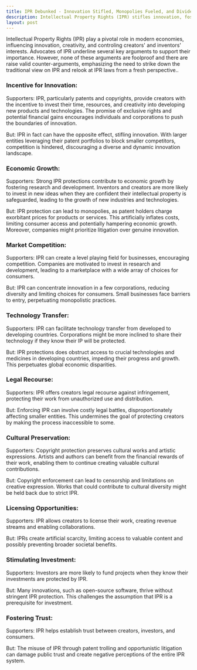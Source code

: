 ```yaml
---
title: IPR Debunked - Innovation Stifled, Monopolies Fueled, and Divides Deepened
description: Intellectual Property Rights (IPR) stifles innovation, fosters monopolies, hinders competition, obstructs access to technology and medicines, impedes creative expression, limits access to valuable content, and exacerbates economic disparities.
layout: post
---
```


Intellectual Property Rights (IPR) play a pivotal role in modern economies, influencing innovation, creativity, and controling creators' and inventors' interests. Advocates of IPR underline several key arguments to support their importance. However, none of these arguments are foolproof and there are raise valid counter-arguments, emphasizing the need to strike down the traditional view on IPR and relook at IPR laws from a fresh perspective..

### Incentive for Innovation:
Supporters:
IPR, particularly patents and copyrights, provide creators with the incentive to invest their time, resources, and creativity into developing new products and technologies. The promise of exclusive rights and potential financial gains encourages individuals and corporations to push the boundaries of innovation.

But:
IPR in fact can have the opposite effect, stifling innovation. With larger entities leveraging their patent portfolios to block smaller competitors, competition is hindered, discouraging a diverse and dynamic innovation landscape.

### Economic Growth:
Supporters:
Strong IPR protections contribute to economic growth by fostering research and development. Inventors and creators are more likely to invest in new ideas when they are confident their intellectual property is safeguarded, leading to the growth of new industries and technologies.

But:
IPR protection can lead to monopolies, as patent holders charge exorbitant prices for products or services. This artificially inflates costs, limiting consumer access and potentially hampering economic growth. Moreover, companies might prioritize litigation over genuine innovation.

### Market Competition:
Supporters:
IPR can create a level playing field for businesses, encouraging competition. Companies are motivated to invest in research and development, leading to a marketplace with a wide array of choices for consumers.

But:
IPR can concentrate innovation in a few corporations, reducing diversity and limiting choices for consumers. Small businesses face barriers to entry, perpetuating monopolistic practices.

### Technology Transfer:
Supporters:
IPR can facilitate technology transfer from developed to developing countries. Corporations might be more inclined to share their technology if they know their IP will be protected.

But:
IPR protections does obstruct access to crucial technologies and medicines in developing countries, impeding their progress and growth. This  perpetuates global economic disparities.

### Legal Recourse:
Supporters:
IPR offers creators legal recourse against infringement, protecting their work from unauthorized use and distribution.

But:
Enforcing IPR can involve costly legal battles, disproportionately affecting smaller entities. This undermines the goal of protecting creators by making the process inaccessible to some.

### Cultural Preservation:
Supporters:
Copyright protection preserves cultural works and artistic expressions. Artists and authors can benefit from the financial rewards of their work, enabling them to continue creating valuable cultural contributions.

But:
Copyright enforcement can lead to censorship and limitations on creative expression. Works that could contribute to cultural diversity might be held back due to strict IPR.

### Licensing Opportunities:
Supporters:
IPR allows creators to license their work, creating revenue streams and enabling collaborations.

But:
IPRs create artificial scarcity, limiting access to valuable content and possibly preventing broader societal benefits.

### Stimulating Investment:
Supporters:
Investors are more likely to fund projects when they know their investments are protected by IPR.

But:
Many innovations, such as open-source software, thrive without stringent IPR protection. This challenges the assumption that IPR is a prerequisite for investment.

### Fostering Trust:
Supporters:
IPR helps establish trust between creators, investors, and consumers.

But:
The misuse of IPR through patent trolling and opportunistic litigation can damage public trust and create negative perceptions of the entire IPR system.
